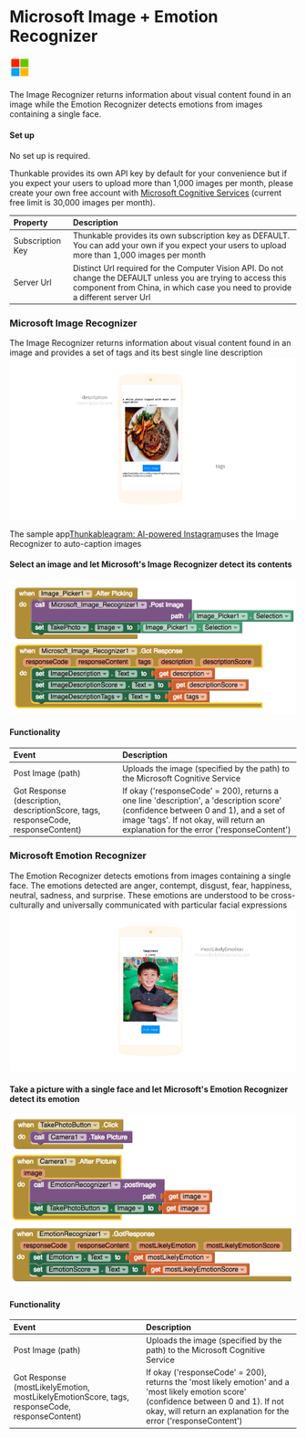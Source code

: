 # Microsoft Image + Emotion Recognizer

####  ![](../../../../.gitbook/assets/microsoft-icon.png)

The Image Recognizer returns information about visual content found in an image while the Emotion Recognizer detects emotions from images containing a single face.

#### Set up

No set up is required.

Thunkable provides its own API key by default for your convenience but if you expect your users to upload more than 1,000 images per month, please create your own free account with [Microsoft Cognitive Services](https://azure.microsoft.com/en-us/services/cognitive-services/) \(current free limit is 30,000 images per month\).

| Property | Description |
| :--- | :--- |
| Subscription Key | Thunkable provides its own subscription key as DEFAULT. You can add your own if you expect your users to upload more than 1,000 images per month |
| Server Url | Distinct Url required for the Computer Vision API. Do not change the DEFAULT unless you are trying to access this component from China, in which case you need to provide a different server Url |

### Microsoft Image Recognizer

The Image Recognizer returns information about visual content found in an image and provides a set of tags and its best single line description![](../../../../.gitbook/assets/emotion-recognizer-fig-2.png)

The sample app[Thunkableagram: AI-powered Instagram](https://www.gitbook.com/book/thunkable/thunkable-docs/edit#)uses the Image Recognizer to auto-caption images

#### Select an image and let Microsoft's Image Recognizer detect its contents

![](../../../../.gitbook/assets/image-recognizer-blocks.png)

#### Functionality

| Event | Description |
| :--- | :--- |
| Post Image \(path\) | Uploads the image \(specified by the path\) to the Microsoft Cognitive Service |
| Got Response \(description, descriptionScore, tags, responseCode, responseContent\) | If okay \('responseCode' = 200\), returns a one line 'description', a 'description score' \(confidence between 0 and 1\), and a set of image 'tags'. If not okay, will return an explanation for the error \('responseContent'\) |

### Microsoft Emotion Recognizer

The Emotion Recognizer detects emotions from images containing a single face. The emotions detected are anger, contempt, disgust, fear, happiness, neutral, sadness, and surprise. These emotions are understood to be cross-culturally and universally communicated with particular facial expressions![](../../../../.gitbook/assets/emotion-recognizer-fig-1.png)

#### Take a picture with a single face and let Microsoft's Emotion Recognizer detect its emotion

![](../../../../.gitbook/assets/emotion-recognizer-blocks.png)

#### Functionality

| Event | Description |
| :--- | :--- |
| Post Image \(path\) | Uploads the image \(specified by the path\) to the Microsoft Cognitive Service |
| Got Response \(mostLikelyEmotion, mostLikelyEmotionScore, tags, responseCode, responseContent\) | If okay \('responseCode' = 200\), returns the 'most likely emotion' and a 'most likely emotion score' \(confidence between 0 and 1\). If not okay, will return an explanation for the error \('responseContent'\) |

